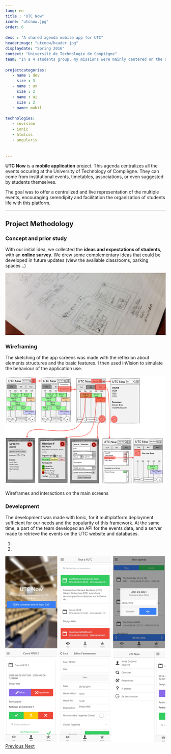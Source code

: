 ```yaml
---
lang: en
title : "UTC Now"
icone: "utcnow.jpg"
order: 6

desc : "A shared agenda mobile app for UTC"
headerimage: "utcnow/header.jpg"
displaydate: "Spring 2016"
context: "Université de Technologie de Compiègne"
team: "In a 4 students group, my missions were mainly centered on the sketching and structure of the app."

projectcategories:
   - name : dev
     size : 3
   - name : ux
     size : 2
   - name : ui
     size : 2
   - name: mobil

technologies:
   - invision
   - ionic
   - htmlcss
   - angularjs


---
```


**UTC Now** is a **mobile application** project. This agenda centralizes all the
events occuring at the University of Technology of Compiègne. They can come from
institutional events, timetables, associations, or even suggested by students themselves.

The goal was to offer a centralized and live representation of the multiple events,
encouraging serendipity and facilitation the organization of students life with this platform.

---

## Project Methodology

### Concept and prior study

With our initial idea, we collected the **ideas and expectations of students**,
with an **online survey**. We drew some complementary ideas that could be developed
in future updates (view the available classrooms, parking spaces...)

<img src="utcnow/notes.jpg" class="img-responsive img-rounded" alt="Maquettes de l'appli">

### Wireframing
The sketching of the app screens was made with the reflexion about elements
structures and the basic features. I then used inVision to simulate the behaviour
of the application use.

<div class="thumbnail">
      <img src="utcnow/archi.png" class="img-responsive" alt="Maquettes de l'appli">
      <div class="caption">
        <p>Wireframes and interactions on the main screens</p>
      </div>
</div>

### Development
The development was made with Ionic, for it multiplatform deployment sufficient
for our needs and the popularity of this framework. At the same time, a part
of the team developed an API for the events data, and a server made to retrieve
the events on the UTC website and databases.

<div id="carousel-utcnow-final" class="carousel slide" data-ride="carousel">
  <!-- Indicators -->
  <ol class="carousel-indicators">
    <li data-target="#carousel-utcnow-final" data-slide-to="0" class="active"></li>
    <li data-target="#carousel-utcnow-final" data-slide-to="1"></li>
  </ol>

  <!-- Wrapper for slides -->
  <div class="carousel-inner" role="listbox">
    <div class="item active">
      <img src="utcnow/final1.jpg" alt="Aperçus de la réalisation">
      <div class="carousel-caption">
      </div>
    </div>
    <div class="item">
      <img src="utcnow/final2.png" alt="Aperçus de la réalisation">
      <div class="carousel-caption">
      </div>
    </div>
  </div>

  <!-- Controls -->
  <a class="left carousel-control" href="#carousel-utcnow-final" role="button" data-slide="prev">
    <span class="glyphicon glyphicon-chevron-left" aria-hidden="true"></span>
    <span class="sr-only">Previous</span>
  </a>
  <a class="right carousel-control" href="#carousel-utcnow-final" role="button" data-slide="next">
    <span class="glyphicon glyphicon-chevron-right" aria-hidden="true"></span>
    <span class="sr-only">Next</span>
  </a>
</div>
